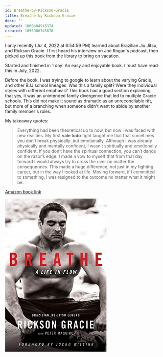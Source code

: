```yaml
---
id: Breathe-by-Rickson-Gracie
title: Breathe by Rickson Gracie
desc: ''
updated: 1660404945374
created: 1656980745678
---
```

I only recently (Jul 4, 2022 at 6:54:59 PM) learned about Brazilian Jiu Jitsu, and Rickson Gracie. I first heard his interview on Joe Rogan's podcast, then picked up this book from the library to bring on vacation.

Started and finished in 1 day! An easy and enjoyable book. I must have read this in July, 2022.

Before the book, I was trying to google to learn about the varying Gracie, and other BJJ school lineages. Was this a family split? Were they individual styles with different emphasis? This book had a good section explaining that yes, it was an unintended family divergence that led to multiple Gracie schools. This did not make it sound as dramatic as an unreconcilable rift, but more of a branching when someone didn't want to abide by another family member's rules.

My takeaway quotes:

> Everything had been theoretical up to now, but now I was faced with new realities. My first **vale todo** fight taught me that that sometimes you don’t break physically ,but emotionally. Although I was already physically and mentally confident, I wasn’t spiritually and emotionally confident. If you don’t have the spiritual connection, you can’t dance on the razor’s edge. I made a vow to myself that from that day forward I would always try to cross the river no matter the consequences. This made a huge difference, not just in my fighting career, but in the way I looked at life. Moving forward, if I committed to something, I was resigned to the outcome no matter what it might be.



[Amazon book link](https://www.amazon.com/Breathe-Life-Flow-Rickson-Gracie/dp/0063018950)

![](/assets/images/2022-08-13-11-35-24.png)